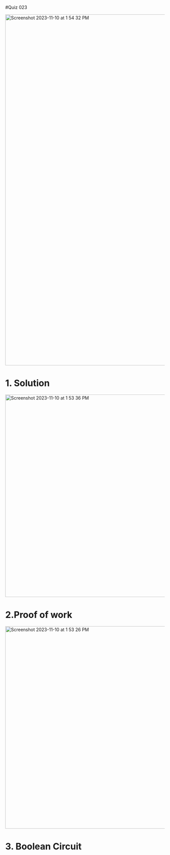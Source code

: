 #Quiz 023

<img width="1106" alt="Screenshot 2023-11-10 at 1 54 32 PM" src="https://github.com/K-Schriber/Unit-2-Comp-Sci/assets/142757998/1c61589f-dd99-429e-a353-cce55848c5cf">


# 1. Solution
<img width="638" alt="Screenshot 2023-11-10 at 1 53 36 PM" src="https://github.com/K-Schriber/Unit-2-Comp-Sci/assets/142757998/c84ceb8e-cb67-4754-904f-f22c7d67f1cc">


# 2.Proof of work

<img width="638" alt="Screenshot 2023-11-10 at 1 53 26 PM" src="https://github.com/K-Schriber/Unit-2-Comp-Sci/assets/142757998/907558ea-dd98-4fc4-ac71-7f4b17f5b98d">


# 3. Boolean Circuit 
